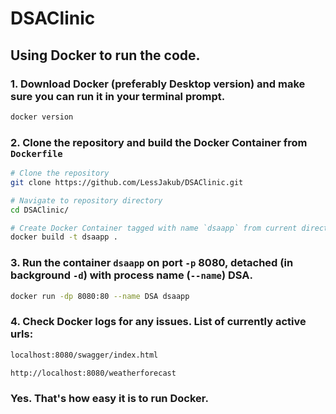 # DSAClinic

## Using Docker to run the code.

### 1. Download Docker (preferably Desktop version) and make sure you can run it in your terminal prompt.
```sh
docker version
```

### 2. Clone the repository and build the Docker Container from `Dockerfile`
```sh
# Clone the repository
git clone https://github.com/LessJakub/DSAClinic.git

# Navigate to repository directory
cd DSAClinic/

# Create Docker Container tagged with name `dsaapp` from current directory containing `Dockerfile`.
docker build -t dsaapp .
```

### 3. Run the container `dsaapp` on port `-p` 8080, detached (in background `-d`) with process name (`--name`) DSA.
```sh
docker run -dp 8080:80 --name DSA dsaapp
```

### 4. Check Docker logs for any issues. List of currently active urls:
```sh
localhost:8080/swagger/index.html
```

```sh
http://localhost:8080/weatherforecast
```

### Yes. That's how easy it is to run Docker.
